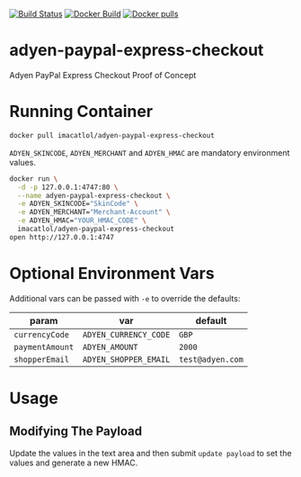 [![Build Status](https://travis-ci.org/thomaslorentsen/adyen-paypal-express-checkout.svg?branch=master)](https://travis-ci.org/thomaslorentsen/adyen-paypal-express-checkout)
[![Docker Build](https://img.shields.io/docker/automated/imacatlol/adyen-paypal-express-checkout.svg)](https://hub.docker.com/r/imacatlol/adyen-paypal-express-checkout/)
[![Docker pulls](https://img.shields.io/docker/pulls/imacatlol/adyen-paypal-express-checkout.svg)](https://hub.docker.com/r/imacatlol/adyen-paypal-express-checkout/)

# adyen-paypal-express-checkout
Adyen PayPal Express Checkout Proof of Concept


# Running Container
```bash
docker pull imacatlol/adyen-paypal-express-checkout
```

```ADYEN_SKINCODE```, ```ADYEN_MERCHANT``` and ```ADYEN_HMAC``` are mandatory environment values.

```bash
docker run \
  -d -p 127.0.0.1:4747:80 \
  --name adyen-paypal-express-checkout \
  -e ADYEN_SKINCODE="SkinCode" \
  -e ADYEN_MERCHANT="Merchant-Account" \
  -e ADYEN_HMAC="YOUR_HMAC_CODE" \
  imacatlol/adyen-paypal-express-checkout
open http://127.0.0.1:4747
```

# Optional Environment Vars
Additional vars can be passed with ```-e``` to override the defaults:

| param | var | default |
| --- | --- | --- |
| ```currencyCode``` | ```ADYEN_CURRENCY_CODE``` | ```GBP``` |
| ```paymentAmount``` | ```ADYEN_AMOUNT``` | ```2000``` |
| ```shopperEmail``` | ```ADYEN_SHOPPER_EMAIL``` | ```test@adyen.com``` |

# Usage
## Modifying The Payload
Update the values in the text area and then submit ```update payload``` to set the values and generate a new HMAC.

